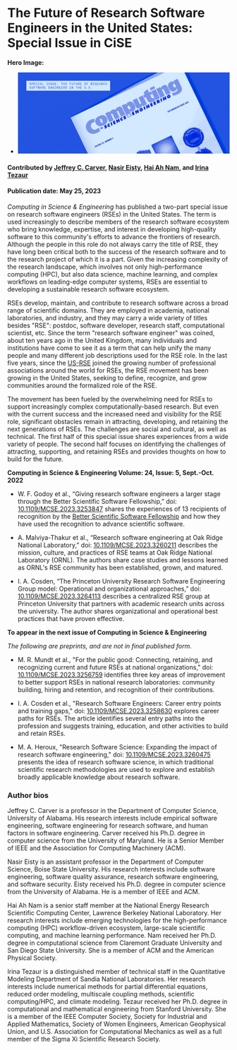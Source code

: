 # The Future of Research Software Engineers in the United States: Special Issue in CiSE

**Hero Image:**

  - <img src='../../images/Blog_2305_CiSEIssue_1125x432_A.png' /> 

#### Contributed by [Jeffrey C. Carver](https://github.com/JeffCarver), [Nasir Eisty](https://github.com/neisty), [Hai Ah Nam](https://github.com/hnamLANL), and [Irina Tezaur](https://github.com/ikalash)

#### Publication date: May 25, 2023

*Computing in Science & Engineering* has published a two-part special issue on research software engineers (RSEs) in the United States.  The term is used increasingly to describe members of the research software ecosystem who bring knowledge, expertise, and interest in developing high-quality software to this community's efforts to advance the frontiers of research. Although the people in this role do not always carry the title of RSE, they have long been critical both to the success of the research software and to the research project of which it is a part.  Given the increasing complexity of the research landscape, which involves not only high-performance computing (HPC), but also data science, machine learning, and complex workflows on leading-edge computer systems, RSEs are essential to developing a sustainable research software ecosystem.

RSEs develop, maintain, and contribute to research software across a broad range of scientific domains.  They are employed in academia, national laboratories, and industry, and they may carry a wide variety of titles besides "RSE": postdoc, software developer, research staff, computational scientist, etc.  Since the term "research software engineer" was coined, about ten years ago in the United Kingdom, many individuals and institutions have come to see it as a term that can help unify the many people and many different job descriptions used for the RSE role.  In the last five years, since the [US-RSE](https://us-rse.org/) joined the growing number of professional associations around the world for RSEs, the RSE movement has been growing in the United States, seeking to define, recognize, and grow communities around the formalized role of the RSE.  

The movement has been fueled by the overwhelming need for RSEs to support increasingly complex computationally-based research.  But even with the current success and the increased need and visibility for the RSE role, significant obstacles remain in attracting, developing, and retaining the next generations of RSEs.  The challenges are social and cultural, as well as technical.  The first half of this special issue shares experiences from a wide variety of people.  The second half focuses on identifying the challenges of attracting, supporting, and retaining RSEs and provides thoughts on how to build for the future.

**Computing in Science & Engineering Volume: 24, Issue: 5, Sept.-Oct. 2022**

- W. F. Godoy et al., “Giving research software engineers a larger stage through the Better Scientific Software Fellowship,” doi: [10.1109/MCSE.2023.3253847](https://doi.org/10.1109/MCSE.2023.3253847) shares the experiences of 13 recipients of recognition by the [Better Scientific Software Fellowship](https://bssw.io/pages/bssw-fellowship-program) and how they have used the recognition to advance scientific software.

- A. Malviya-Thakur et al., “Research software engineering at Oak Ridge National Laboratory,” doi: [10.1109/MCSE.2023.3260211](https://doi.org/10.1109/MCSE.2023.3260211) describes the mission, culture, and practices of RSE teams at Oak Ridge National Laboratory (ORNL).  The authors share case studies and lessons learned as ORNL's RSE community has been established, grown, and matured.

- I. A. Cosden, “The Princeton University Research Software Engineering Group model: Operational and organizational approaches,” doi: [10.1109/MCSE.2023.3264113](https://doi.org/10.1109/MCSE.2023.3264113) describes a centralized RSE group at Princeton University that partners with academic research units across the university.  The author shares organizational and operational best practices that have proven effective.

**To appear in the next issue of Computing in Science & Engineering**

*The following are preprints, and are not in final published form.*

- M. R. Mundt et al., "For the public good: Connecting, retaining, and recognizing current and future RSEs at national organizations," doi: [10.1109/MCSE.2023.3256759](https://doi.org/10.1109/MCSE.2023.3256759) identifies three key areas of improvement to better support RSEs in national research laboratories: community building, hiring and retention, and recognition of their contributions.

- I. A. Cosden et al., "Research Software Engineers: Career entry points and training gaps," doi: [10.1109/MCSE.2023.3258630](https://doi.org/10.1109/MCSE.2023.3258630) explores career paths for RSEs.  The article identifies several entry paths into the profession and suggests training, education, and other activities to build and retain RSEs.

- M. A. Heroux, "Research Software Science: Expanding the impact of research software engineering," doi: [10.1109/MCSE.2023.3260475](https://doi.org/10.1109/MCSE.2023.3260475) presents the idea of research software science, in which traditional scientific research methodologies are used to explore and establish broadly applicable knowledge about research software.

### Author bios

Jeffrey C. Carver is a professor in the Department of Computer Science, University of Alabama. His research interests include empirical software engineering, software engineering for research software, and human factors in software engineering. Carver received his Ph.D. degree in computer science from the University of Maryland. He is a Senior Member of IEEE and the Association for Computing Machinery (ACM).

Nasir Eisty is an assistant professor in the Department of Computer Science, Boise State University. His research interests include software engineering, software quality assurance, research software engineering, and software security. Eisty received his Ph.D. degree in computer science from the University of Alabama. He is a member of IEEE and ACM.

Hai Ah Nam is a senior staff member at the National Energy Research Scientific Computing Center, Lawrence Berkeley National Laboratory. Her research interests include emerging technologies for the high-performance computing (HPC) workflow-driven ecosystem, large-scale scientific computing, and machine learning performance. Nam received her Ph.D. degree in computational science from Claremont Graduate University and San Diego State University. She is a member of ACM and the American Physical Society.

Irina Tezaur is a distinguished member of technical staff in the Quantitative Modeling Department of Sandia National Laboratories. Her research interests include numerical methods for partial differential equations, reduced order modeling, multiscale coupling methods, scientific computing/HPC, and climate modeling. Tezaur received her Ph.D. degree in computational and mathematical engineering from Stanford University. She is a member of the IEEE Computer Society, Society for Industrial and Applied Mathematics, Society of Women Engineers, American Geophysical Union, and U.S. Association for Computational Mechanics as well as a full member of the Sigma Xi Scientific Research Society.

<!---
Publish: yes
Topics: "research software engineers"
--->
